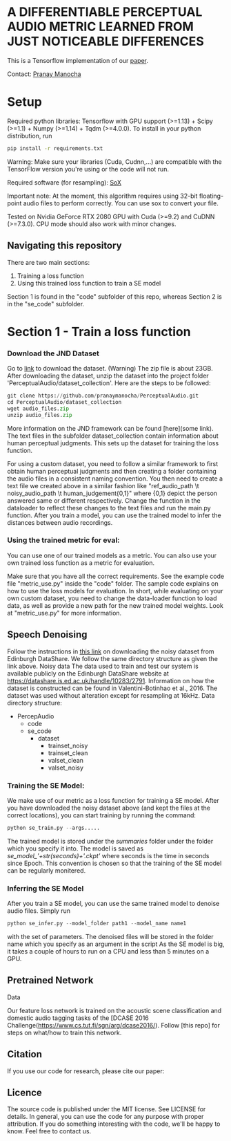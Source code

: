 # A DIFFERENTIABLE PERCEPTUAL AUDIO METRIC LEARNED FROM JUST NOTICEABLE DIFFERENCES

This is a Tensorflow implementation of our [paper](https://percepaudio.cs.princeton.edu/icassp2020_perceptual/).

Contact: [Pranay Manocha](https://www.cs.princeton.edu/~pmanocha/)

# Setup

Required python libraries: Tensorflow with GPU support (>=1.13) + Scipy (>=1.1) + Numpy (>=1.14) + Tqdm (>=4.0.0). To install in your python distribution, run

```bash
pip install -r requirements.txt
```
Warning: Make sure your libraries (Cuda, Cudnn,...) are compatible with the TensorFlow version you're using or the code will not run.

Required software (for resampling): [SoX](http://sox.sourceforge.net/)

Important note: At the moment, this algorithm requires using 32-bit floating-point audio files to perform correctly. You can use sox to convert your file.

Tested on Nvidia GeForce RTX 2080 GPU with Cuda (>=9.2) and CuDNN (>=7.3.0). CPU mode should also work with minor changes.

## Navigating this repository

There are two main sections:
1. Training a loss function
2. Using this trained loss function to train a SE model

Section 1 is found in the "code" subfolder of this repo, whereas Section 2 is in the "se_code" subfolder.

# Section 1 - Train a loss function

### Download the JND Dataset

Go to [link](audio_files.zip) to download the dataset. (Warning) The zip file is about 23GB. After downloading the dataset, unzip the dataset into the project folder 'PerceptualAudio/dataset_collection'. Here are the steps to be followed:

```python
git clone https://github.com/pranaymanocha/PerceptualAudio.git
cd PerceptualAudio/dataset_collection
wget audio_files.zip
unzip audio_files.zip
```
More information on the JND framework can be found [here](some link). The text files in the subfolder dataset_collection contain information about human perceptual judgments. This sets up the dataset for training the loss function.

For using a custom dataset, you need to follow a similar framework to first obtain human perceptual judgments and then creating a folder containing the audio files in a consistent naming convention. You then need to create a text file we created above in a similar fashion like "ref_audio_path \t noisy_audio_path \t human_judgement{0,1}" where {0,1} depict the person answered same or different respectively. Change the function in the dataloader to reflect these changes to the text files and run the main.py function. After you train a model, you can use the trained model to infer the distances between audio recordings.

### Using the trained metric for eval:
You can use one of our trained models as a metric. You can also use your own trained loss function as a metric for evaluation.

Make sure that you have all the correct requirements. See the example code file "metric_use.py" inside the "code" folder. The sample code explains on how to use the loss models for evaluation. In short, while evaluating on your own custom dataset, you need to change the data-loader function to load data, as well as provide a new path for the new trained model weights. Look at "metric_use.py" for more information.

## Speech Denoising
Follow the instructions in [this link](https://github.com/francoisgermain/SpeechDenoisingWithDeepFeatureLosses) on downloading the noisy dataset from Edinburgh DataShare. We follow the same directory structure as given the link above. Noisy data
The data used to train and test our system is available publicly on the Edinburgh DataShare website at https://datashare.is.ed.ac.uk/handle/10283/2791. Information on how the dataset is constructed can be found in Valentini-Botinhao et al., 2016. The dataset was used without alteration except for resampling at 16kHz.
Data directory structure:

- PercepAudio
  - code
  - se_code 
    - dataset
      - trainset_noisy
      - trainset_clean
      - valset_clean
      - valset_noisy

### Training the SE Model:
We make use of our metric as a loss function for training a SE model. After you have downloaded the noisy dataset above (and kept the files at the correct locations), you can start training by running the command:
```python
python se_train.py --args.....
```
The trained model is stored under the *summaries* folder under the folder which you specify it into. The model is saved as *se_model_'+str(seconds)+'.ckpt'* where seconds is the time in seconds since Epoch. This convention is chosen so that the training of the SE model can be regularly monitered. 

### Inferring the SE Model
After you train a SE model, you can use the same trained model to denoise audio files. Simply run 
```python
python se_infer.py --model_folder path1 --model_name name1
```
with the set of parameters. The denoised files will be stored in the folder name which you specify as an argument in the script As the SE model is big, it takes a couple of hours to run on a CPU and less than 5 minutes on a GPU.

## Pretrained Network
Data

Our feature loss network is trained on the acoustic scene classification and domestic audio tagging tasks of the [DCASE 2016 Challenge(https://www.cs.tut.fi/sgn/arg/dcase2016/). 
Follow [this repo] for steps on what/how to train this network. 

## Citation
If you use our code for research, please cite our paper:
## Licence 
The source code is published under the MIT license. See LICENSE for details. In general, you can use the code for any purpose with proper attribution. If you do something interesting with the code, we'll be happy to know. Feel free to contact us.
